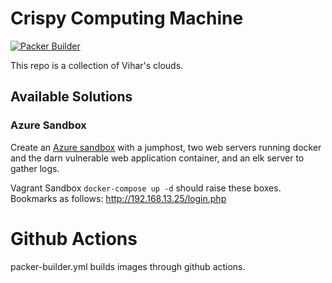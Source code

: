 # Crispy Computing Machine

[![Packer Builder](https://github.com/vchokshi/crispy-computing-machine/actions/workflows/packer-builder.yml/badge.svg)](https://github.com/vchokshi/crispy-computing-machine/actions/workflows/packer-builder.yml)

This repo is a collection of Vihar's clouds.

## Available Solutions

### Azure Sandbox

Create an [Azure sandbox](./roots/azure/useast) with a jumphost, two web servers running docker and the darn vulnerable web application container, and an elk server to gather logs.

Vagrant Sandbox
`docker-compose up -d` should raise these boxes. Bookmarks as follows:
http://192.168.13.25/login.php

# Github Actions

packer-builder.yml builds images through github actions.

